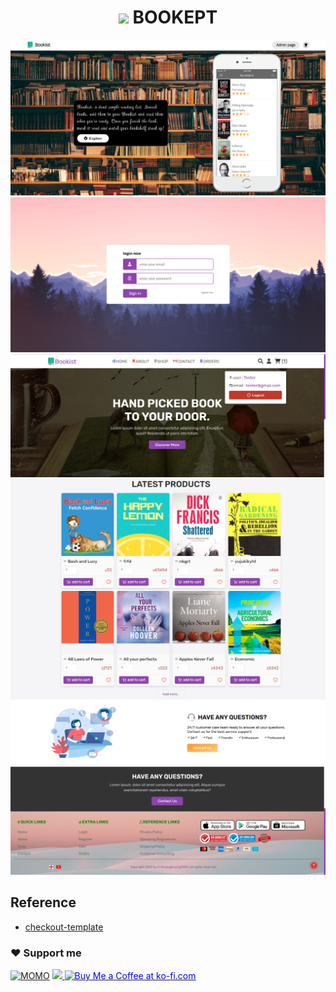<h1 align="center">
    <img src="./public/favicon.ico" width="36"/>
    BOOKEPT
</h1>

![index](public/preview/index.png)
![login](public/preview/login.png)
![header](public/preview/header.png)
![home_product](public/preview/home_product.png)
![service](public/preview/service.png)
![footer](public/preview/footer.png)

## Reference
+ [checkout-template](https://www.bolt.com/thinkshop/checkout-page-best-practices-templates-examples-to-end-abandonment)

### ❤️ Support me
[![MOMO](https://img.shields.io/badge/-MOMO-red?style=for-the-badge&labelColor=pink&logo=MOMO&logoColor=black)](https://nhantien.momo.vn/0917085937)
<a href="https://www.paypal.me/thuongtruong1009">
  <img height="25" marginTop="10" src="https://quyetdao.com/wp-content/uploads/2019/04/paypal-logo.png">
</a>
<a href='https://ko-fi.com/thuongtruong1009' target='_blank'><img height='25' style='border:0px;height:28px;color:blue' src='https://az743702.vo.msecnd.net/cdn/kofi3.png?v=0' border='0' alt='Buy Me a Coffee at ko-fi.com' />

